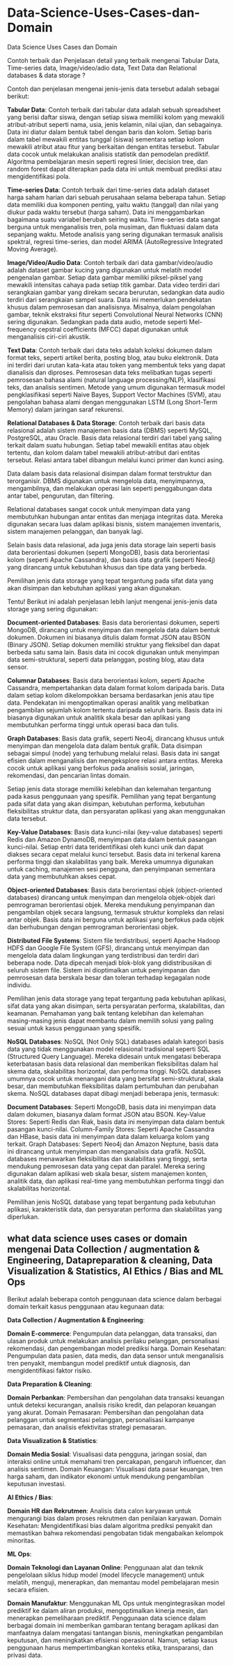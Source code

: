 # Data-Science-Uses-Cases-dan-Domain
Data Science Uses Cases dan Domain


Contoh terbaik dan Penjelasan detail yang terbaik mengenai Tabular Data, Time-series data, Image/video/adio data, Text Data dan Relational databases & data storage ?

Contoh dan penjelasan mengenai jenis-jenis data tersebut adalah sebagai berikut:

**Tabular Data**:
Contoh terbaik dari tabular data adalah sebuah spreadsheet yang berisi daftar siswa, dengan setiap siswa memiliki kolom yang mewakili atribut-atribut seperti nama, usia, jenis kelamin, nilai ujian, dan sebagainya. Data ini diatur dalam bentuk tabel dengan baris dan kolom. Setiap baris dalam tabel mewakili entitas tunggal (siswa) sementara setiap kolom mewakili atribut atau fitur yang berkaitan dengan entitas tersebut.
Tabular data cocok untuk melakukan analisis statistik dan pemodelan prediktif. Algoritma pembelajaran mesin seperti regresi linier, decision tree, dan random forest dapat diterapkan pada data ini untuk membuat prediksi atau mengidentifikasi pola.

**Time-series Data**:
Contoh terbaik dari time-series data adalah dataset harga saham harian dari sebuah perusahaan selama beberapa tahun. Setiap data memiliki dua komponen penting, yaitu waktu (tanggal) dan nilai yang diukur pada waktu tersebut (harga saham). Data ini menggambarkan bagaimana suatu variabel berubah seiring waktu.
Time-series data sangat berguna untuk menganalisis tren, pola musiman, dan fluktuasi dalam data sepanjang waktu. Metode analisis yang sering digunakan termasuk analisis spektral, regresi time-series, dan model ARIMA (AutoRegressive Integrated Moving Average).

**Image/Video/Audio Data**:
Contoh terbaik dari data gambar/video/audio adalah dataset gambar kucing yang digunakan untuk melatih model pengenalan gambar. Setiap data gambar memiliki piksel-piksel yang mewakili intensitas cahaya pada setiap titik gambar. Data video terdiri dari serangkaian gambar yang direkam secara berurutan, sedangkan data audio terdiri dari serangkaian sampel suara.
Data ini memerlukan pendekatan khusus dalam pemrosesan dan analisisnya. Misalnya, dalam pengolahan gambar, teknik ekstraksi fitur seperti Convolutional Neural Networks (CNN) sering digunakan. Sedangkan pada data audio, metode seperti Mel-frequency cepstral coefficients (MFCC) dapat digunakan untuk menganalisis ciri-ciri akustik.

**Text Data**:
Contoh terbaik dari data teks adalah koleksi dokumen dalam format teks, seperti artikel berita, posting blog, atau buku elektronik. Data ini terdiri dari urutan kata-kata atau token yang membentuk teks yang dapat dianalisis dan diproses.
Pemrosesan data teks melibatkan tugas seperti pemrosesan bahasa alami (natural language processing/NLP), klasifikasi teks, dan analisis sentimen. Metode yang umum digunakan termasuk model pengklasifikasi seperti Naive Bayes, Support Vector Machines (SVM), atau pengolahan bahasa alami dengan menggunakan LSTM (Long Short-Term Memory) dalam jaringan saraf rekurensi.

**Relational Databases & Data Storage**:
Contoh terbaik dari basis data relasional adalah sistem manajemen basis data (DBMS) seperti MySQL, PostgreSQL, atau Oracle. Basis data relasional terdiri dari tabel yang saling terkait dalam suatu hubungan. Setiap tabel mewakili entitas atau objek tertentu, dan kolom dalam tabel mewakili atribut-atribut dari entitas tersebut. Relasi antara tabel dibangun melalui kunci primer dan kunci asing.

Data dalam basis data relasional disimpan dalam format terstruktur dan terorganisir. DBMS digunakan untuk mengelola data, menyimpannya, mengambilnya, dan melakukan operasi lain seperti penggabungan data antar tabel, pengurutan, dan filtering.

Relational databases sangat cocok untuk menyimpan data yang membutuhkan hubungan antar entitas dan menjaga integritas data. Mereka digunakan secara luas dalam aplikasi bisnis, sistem manajemen inventaris, sistem manajemen pelanggan, dan banyak lagi.

Selain basis data relasional, ada juga jenis data storage lain seperti basis data berorientasi dokumen (seperti MongoDB), basis data berorientasi kolom (seperti Apache Cassandra), dan basis data grafik (seperti Neo4j) yang dirancang untuk kebutuhan khusus dan tipe data yang berbeda.

Pemilihan jenis data storage yang tepat tergantung pada sifat data yang akan disimpan dan kebutuhan aplikasi yang akan digunakan.

Tentu! Berikut ini adalah penjelasan lebih lanjut mengenai jenis-jenis data storage yang sering digunakan:

**Document-oriented Databases**:
Basis data berorientasi dokumen, seperti MongoDB, dirancang untuk menyimpan dan mengelola data dalam bentuk dokumen. Dokumen ini biasanya ditulis dalam format JSON atau BSON (Binary JSON). Setiap dokumen memiliki struktur yang fleksibel dan dapat berbeda satu sama lain. Basis data ini cocok digunakan untuk menyimpan data semi-struktural, seperti data pelanggan, posting blog, atau data sensor.

**Columnar Databases**:
Basis data berorientasi kolom, seperti Apache Cassandra, mempertahankan data dalam format kolom daripada baris. Data dalam setiap kolom dikelompokkan bersama berdasarkan jenis atau tipe data. Pendekatan ini mengoptimalkan operasi analitik yang melibatkan pengambilan sejumlah kolom tertentu daripada seluruh baris. Basis data ini biasanya digunakan untuk analitik skala besar dan aplikasi yang membutuhkan performa tinggi untuk operasi baca dan tulis.

**Graph Databases**:
Basis data grafik, seperti Neo4j, dirancang khusus untuk menyimpan dan mengelola data dalam bentuk grafik. Data disimpan sebagai simpul (node) yang terhubung melalui relasi. Basis data ini sangat efisien dalam menganalisis dan mengeksplore relasi antara entitas. Mereka cocok untuk aplikasi yang berfokus pada analisis sosial, jaringan, rekomendasi, dan pencarian lintas domain.

Setiap jenis data storage memiliki kelebihan dan kelemahan tergantung pada kasus penggunaan yang spesifik. Pemilihan yang tepat bergantung pada sifat data yang akan disimpan, kebutuhan performa, kebutuhan fleksibilitas struktur data, dan persyaratan aplikasi yang akan menggunakan data tersebut.

**Key-Value Databases**:
Basis data kunci-nilai (key-value databases) seperti Redis dan Amazon DynamoDB, menyimpan data dalam bentuk pasangan kunci-nilai. Setiap entri data teridentifikasi oleh kunci unik dan dapat diakses secara cepat melalui kunci tersebut. Basis data ini terkenal karena performa tinggi dan skalabilitas yang baik. Mereka umumnya digunakan untuk caching, manajemen sesi pengguna, dan penyimpanan sementara data yang membutuhkan akses cepat.

**Object-oriented Databases**:
Basis data berorientasi objek (object-oriented databases) dirancang untuk menyimpan dan mengelola objek-objek dari pemrograman berorientasi objek. Mereka mendukung penyimpanan dan pengambilan objek secara langsung, termasuk struktur kompleks dan relasi antar objek. Basis data ini berguna untuk aplikasi yang berfokus pada objek dan berhubungan dengan pemrograman berorientasi objek.

**Distributed File Systems**:
Sistem file terdistribusi, seperti Apache Hadoop HDFS dan Google File System (GFS), dirancang untuk menyimpan dan mengelola data dalam lingkungan yang terdistribusi dan terdiri dari beberapa node. Data dipecah menjadi blok-blok yang didistribusikan di seluruh sistem file. Sistem ini dioptimalkan untuk penyimpanan dan pemrosesan data berskala besar dan toleran terhadap kegagalan node individu.

Pemilihan jenis data storage yang tepat tergantung pada kebutuhan aplikasi, sifat data yang akan disimpan, serta persyaratan performa, skalabilitas, dan keamanan. Pemahaman yang baik tentang kelebihan dan kelemahan masing-masing jenis dapat membantu dalam memilih solusi yang paling sesuai untuk kasus penggunaan yang spesifik.

**NoSQL Databases**:
NoSQL (Not Only SQL) databases adalah kategori basis data yang tidak menggunakan model relasional tradisional seperti SQL (Structured Query Language). Mereka didesain untuk mengatasi beberapa keterbatasan basis data relasional dan memberikan fleksibilitas dalam hal skema data, skalabilitas horizontal, dan performa tinggi. NoSQL databases umumnya cocok untuk menangani data yang bersifat semi-struktural, skala besar, dan membutuhkan fleksibilitas dalam pertumbuhan dan perubahan skema.
NoSQL databases dapat dibagi menjadi beberapa jenis, termasuk:

**Document Databases**: Seperti MongoDB, basis data ini menyimpan data dalam dokumen, biasanya dalam format JSON atau BSON.
Key-Value Stores: Seperti Redis dan Riak, basis data ini menyimpan data dalam bentuk pasangan kunci-nilai.
Column-Family Stores: Seperti Apache Cassandra dan HBase, basis data ini menyimpan data dalam keluarga kolom yang terkait.
Graph Databases: Seperti Neo4j dan Amazon Neptune, basis data ini dirancang untuk menyimpan dan menganalisis data grafik.
NoSQL databases menawarkan fleksibilitas dan skalabilitas yang tinggi, serta mendukung pemrosesan data yang cepat dan paralel. Mereka sering digunakan dalam aplikasi web skala besar, sistem manajemen konten, analitik data, dan aplikasi real-time yang membutuhkan performa tinggi dan skalabilitas horizontal.

Pemilihan jenis NoSQL database yang tepat bergantung pada kebutuhan aplikasi, karakteristik data, dan persyaratan performa dan skalabilitas yang diperlukan.


##  what data science uses cases or domain mengenai Data Collection / augmentation & Engineering, Datapreparation & cleaning, Data Visualization & Statistics, AI Ethics / Bias and ML Ops

Berikut adalah beberapa contoh penggunaan data science dalam berbagai domain terkait kasus penggunaan atau kegunaan data:

**Data Collection / Augmentation & Engineering**:

**Domain E-commerce**: Pengumpulan data pelanggan, data transaksi, dan ulasan produk untuk melakukan analisis perilaku pelanggan, personalisasi rekomendasi, dan pengembangan model prediksi harga.
Domain Kesehatan: Pengumpulan data pasien, data medis, dan data sensor untuk menganalisis tren penyakit, membangun model prediktif untuk diagnosis, dan mengidentifikasi faktor risiko.

**Data Preparation & Cleaning**:

**Domain Perbankan**: Pembersihan dan pengolahan data transaksi keuangan untuk deteksi kecurangan, analisis risiko kredit, dan pelaporan keuangan yang akurat.
Domain Pemasaran: Pembersihan dan pengolahan data pelanggan untuk segmentasi pelanggan, personalisasi kampanye pemasaran, dan analisis efektivitas strategi pemasaran.

**Data Visualization & Statistics**:

**Domain Media Sosial**: Visualisasi data pengguna, jaringan sosial, dan interaksi online untuk memahami tren percakapan, pengaruh influencer, dan analisis sentimen.
Domain Keuangan: Visualisasi data pasar keuangan, tren harga saham, dan indikator ekonomi untuk mendukung pengambilan keputusan investasi.

**AI Ethics / Bias**:

**Domain HR dan Rekrutmen**: Analisis data calon karyawan untuk mengurangi bias dalam proses rekrutmen dan penilaian karyawan.
Domain Kesehatan: Mengidentifikasi bias dalam algoritma prediksi penyakit dan memastikan bahwa rekomendasi pengobatan tidak mengabaikan kelompok minoritas.

**ML Ops**:

**Domain Teknologi dan Layanan Online**: Penggunaan alat dan teknik pengelolaan siklus hidup model (model lifecycle management) untuk melatih, menguji, menerapkan, dan memantau model pembelajaran mesin secara efisien.

**Domain Manufaktur**: Menggunakan ML Ops untuk mengintegrasikan model prediktif ke dalam aliran produksi, mengoptimalkan kinerja mesin, dan menerapkan pemeliharaan prediktif.
Penggunaan data science dalam berbagai domain ini memberikan gambaran tentang beragam aplikasi dan manfaatnya dalam mengatasi tantangan bisnis, meningkatkan pengambilan keputusan, dan meningkatkan efisiensi operasional. Namun, setiap kasus penggunaan harus mempertimbangkan konteks etika, transparansi, dan privasi data.





